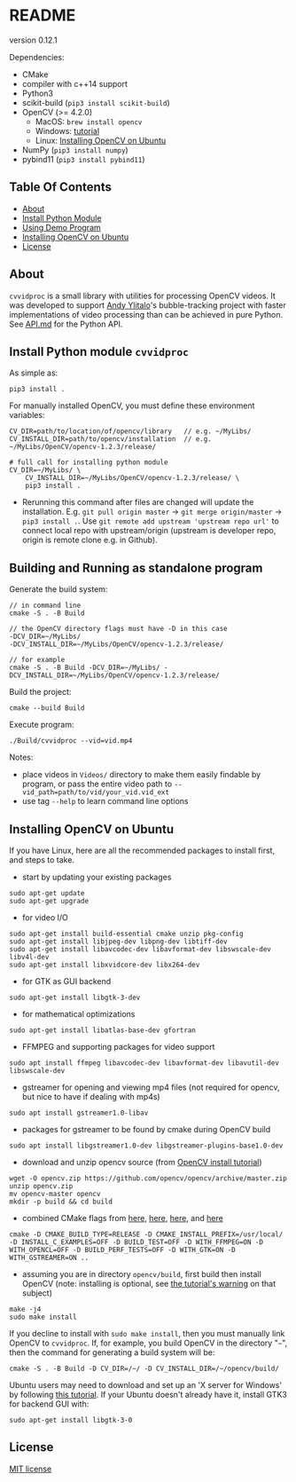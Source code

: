 # README

<!-- must update setup.py and cmake versions as well -->
version 0.12.1

Dependencies:

- CMake
- compiler with c++14 support
- Python3
- scikit-build (`pip3 install scikit-build`)
- OpenCV (>= 4.2.0)
	- MacOS: `brew install opencv`
	- Windows: [tutorial](https://docs.opencv.org/master/d3/d52/tutorial_windows_install.html)
	- Linux: [Installing OpenCV on Ubuntu](#Installing-OpenCV-on-Ubuntu)
- NumPy (`pip3 install numpy`)
- pybind11 (`pip3 install pybind11`)


## Table Of Contents

- [About](#About)
- [Install Python Module](#Install-Python-module-`cvvidproc`)
- [Using Demo Program](#Building-and-Running-as-standalone-program)
- [Installing OpenCV on Ubuntu](#Installing-OpenCV-on-Ubuntu)
- [License](#License)


## About

`cvvidproc` is a small library with utilities for processing OpenCV videos. It was developed to support [Andy Ylitalo](https://github.com/andylitalo)'s bubble-tracking project with faster implementations of video processing than can be achieved in pure Python. See [API.md](./API.md) for the Python API.


## Install Python module `cvvidproc`

As simple as:
```
pip3 install .
```

For manually installed OpenCV, you must define these environment variables:
```
CV_DIR=path/to/location/of/opencv/library	// e.g. ~/MyLibs/
CV_INSTALL_DIR=path/to/opencv/installation 	// e.g. ~/MyLibs/OpenCV/opencv-1.2.3/release/

# full call for installing python module
CV_DIR=~/MyLibs/ \
	CV_INSTALL_DIR=~/MyLibs/OpenCV/opencv-1.2.3/release/ \
	pip3 install .
```

- Rerunning this command after files are changed will update the installation. E.g. `git pull origin master` -> `git merge origin/master` -> `pip3 install .`. Use `git remote add upstream 'upstream repo url'` to connect local repo with upstream/origin (upstream is developer repo, origin is remote clone e.g. in Github).


## Building and Running as standalone program

Generate the build system:

```
// in command line
cmake -S . -B Build

// the OpenCV directory flags must have -D in this case
-DCV_DIR=~/MyLibs/
-DCV_INSTALL_DIR=~/MyLibs/OpenCV/opencv-1.2.3/release/

// for example
cmake -S . -B Build -DCV_DIR=~/MyLibs/ -DCV_INSTALL_DIR=~/MyLibs/OpenCV/opencv-1.2.3/release/
```

Build the project:

```
cmake --build Build
```

Execute program:

```
./Build/cvvidproc --vid=vid.mp4
```

Notes:
- place videos in `Videos/` directory to make them easily findable by program, or pass the entire video path to `--vid_path=path/to/vid/your_vid.vid_ext`
- use tag `--help` to learn command line options


## Installing OpenCV on Ubuntu

If you have Linux, here are all the recommended packages to install first, and steps to take.

- start by updating your existing packages
```
sudo apt-get update
sudo apt-get upgrade
```

- for video I/O
```
sudo apt-get install build-essential cmake unzip pkg-config
sudo apt-get install libjpeg-dev libpng-dev libtiff-dev
sudo apt-get install libavcodec-dev libavformat-dev libswscale-dev libv4l-dev
sudo apt-get install libxvidcore-dev libx264-dev
```

- for GTK as GUI backend
```
sudo apt-get install libgtk-3-dev
```

- for mathematical optimizations
```
sudo apt-get install libatlas-base-dev gfortran 
```

- FFMPEG and supporting packages for video support
```
sudo apt install ffmpeg libavcodec-dev libavformat-dev libavutil-dev libswscale-dev
```

- gstreamer for opening and viewing mp4 files (not required for opencv, but nice to have if dealing with mp4s)
```
sudo apt install gstreamer1.0-libav
```

- packages for gstreamer to be found by cmake during OpenCV build
```
sudo apt install libgstreamer1.0-dev libgstreamer-plugins-base1.0-dev
```

- download and unzip opencv source (from [OpenCV install tutorial](https://docs.opencv.org/master/d7/d9f/tutorial_linux_install.html))
```
wget -O opencv.zip https://github.com/opencv/opencv/archive/master.zip
unzip opencv.zip
mv opencv-master opencv
mkdir -p build && cd build
```

- combined CMake flags from [here](https://github.com/UkoeHB/CvVidProc/issues/6), [here](https://www.pyimagesearch.com/2018/08/15/how-to-install-opencv-4-on-ubuntu/), [here](https://stackoverflow.com/questions/37678324/compiling-opencv-with-gstreamer-cmake-not-finding-gstreamer), and [here](https://stackoverflow.com/questions/28776053/opencv-gtk2-x-error)
```
cmake -D CMAKE_BUILD_TYPE=RELEASE -D CMAKE_INSTALL_PREFIX=/usr/local/ -D INSTALL_C_EXAMPLES=OFF -D BUILD_TEST=OFF -D WITH_FFMPEG=ON -D WITH_OPENCL=OFF -D BUILD_PERF_TESTS=OFF -D WITH_GTK=ON -D WITH_GSTREAMER=ON ..
```

- assuming you are in directory `opencv/build`, first build then install OpenCV (note: installing is optional, see [the tutorial's warning](https://docs.opencv.org/master/d7/d9f/tutorial_linux_install.html) on that subject)
```
make -j4
sudo make install
```

If you decline to install with `sudo make install`, then you must manually link OpenCV to `cvvidproc`. If, for example, you build OpenCV in the directory "`~`", then the command for generating a build system will be:

```
cmake -S . -B Build -D CV_DIR=/~/ -D CV_INSTALL_DIR=/~/opencv/build/
```

Ubuntu users may need to download and set up an 'X server for Windows' by following [this tutorial](https://seanthegeek.net/234/graphical-linux-applications-bash-ubuntu-windows/). If your Ubuntu doesn't already have it, install GTK3 for backend GUI with:

```
sudo apt-get install libgtk-3-0
```


## License

[MIT license](https://opensource.org/licenses/MIT)
